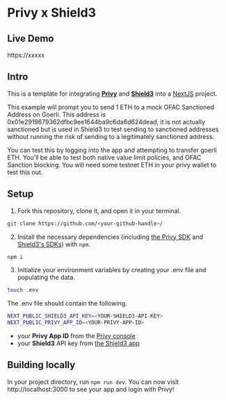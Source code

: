 # Privy x Shield3

## Live Demo

https://xxxxx

## Intro

This is a template for integrating [**Privy**](https://www.privy.io/) and [**Shield3**](https://www.shield3.com/) into a [NextJS](https://nextjs.org/) project. 

This example will prompt you to send 1 ETH to a mock OFAC Sanctioned Address on Goerli. This address is 0x01e2919679362dfbc9ee1644ba9c6da6d624dead, it is not actually sanctioned but is used in Shield3 to test sending to sanctioned addresses without running the risk of sending to a legitimately sanctioned address.

You can test this by logging into the app and attempting to transfer goerli ETH. You'll be able to test both native value limit policies, and OFAC Sanction blocking. You will need some testnet ETH in your privy wallet to test this out.

## Setup

1. Fork this repository, clone it, and open it in your terminal.
```sh
git clone https://github.com/<your-github-handle>/
```

2. Install the necessary dependencies (including [the Privy SDK](https://www.npmjs.com/package/@privy-io/react-auth) and [Shield3's SDKs](https://www.npmjs.com/package/@0xshield3/privy)) with `npm`.
```sh
npm i
```

3. Initialize your environment variables by creating your .env file and populating the data.
```sh 
touch .env
```

The .env file should contain the following.
```sh
NEXT_PUBLIC_SHIELD3_API_KEY=<YOUR-SHIELD3-API-KEY>
NEXT_PUBLIC_PRIVY_APP_ID=<YOUR-PRIVY-APP-ID>
```
- your **Privy App ID** from the [Privy console](https://console.privy.io)
- your **Shield3** API key from [the Shield3 app](https://app.shield3.com/dashboard/command-center/rpc)


## Building locally

In your project directory, run `npm run dev`. You can now visit http://localhost:3000 to see your app and login with Privy!

